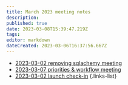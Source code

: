 ```yaml
---
title: March 2023 meeting notes
description: 
published: true
date: 2023-03-08T15:39:47.219Z
tags: 
editor: markdown
dateCreated: 2023-03-06T16:37:56.667Z
---
```


- [2023-03-02 removing sqlachemy meeting](/meeting-notes/2023-03/2023-03-08-removing-sqlachemy-meeting)
- [2023-03-07 priorities & workflow meeting](/en/meeting-notes/2023-03/2023-03-07-priorities-workflow-meeting)
- [2023-03-02 launch check-in](/meeting-notes/2023-03/2023-03-02-launch-check-in)
{.links-list}